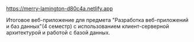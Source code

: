 https://merry-lamington-d80c4a.netlify.app

Итоговое веб-приложение для предмета "Разработка веб-приложений и баз данных"(4 семестр) с использованием клиент-серверной архитектурой и работой с базой данных.
